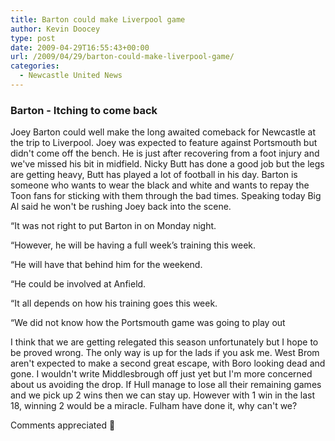 ```yaml
---
title: Barton could make Liverpool game
author: Kevin Doocey
type: post
date: 2009-04-29T16:55:43+00:00
url: /2009/04/29/barton-could-make-liverpool-game/
categories:
  - Newcastle United News
---
```


### Barton - Itching to come back

Joey Barton could well make the long awaited comeback for Newcastle at the trip to Liverpool. Joey was expected to feature against Portsmouth but didn't come off the bench. He is just after recovering from a foot injury and we've missed his bit in midfield. Nicky Butt has done a good job but the legs are getting heavy, Butt has played a lot of football in his day. Barton is someone who wants to wear the black and white and wants to repay the Toon fans for sticking with them through the bad times. Speaking today Big Al said he won't be rushing Joey back into the scene.

“It was not right to put Barton in on Monday night.

“However, he will be having a full week’s training this week.

“He will have that behind him for the weekend.

“He could be involved at Anfield.

“It all depends on how his training goes this week.

“We did not know how the Portsmouth game was going to play out

I think that we are getting relegated this season unfortunately but I hope to be proved wrong. The only way is up for the lads if you ask me. West Brom aren't expected to make a second great escape, with Boro looking dead and gone. I wouldn't write Middlesbrough off just yet but I'm more concerned about us avoiding the drop. If Hull manage to lose all their remaining games and we pick up 2 wins then we can stay up. However with 1 win in the last 18, winning 2 would be a miracle. Fulham have done it, why can't we?

Comments appreciated 🙂
